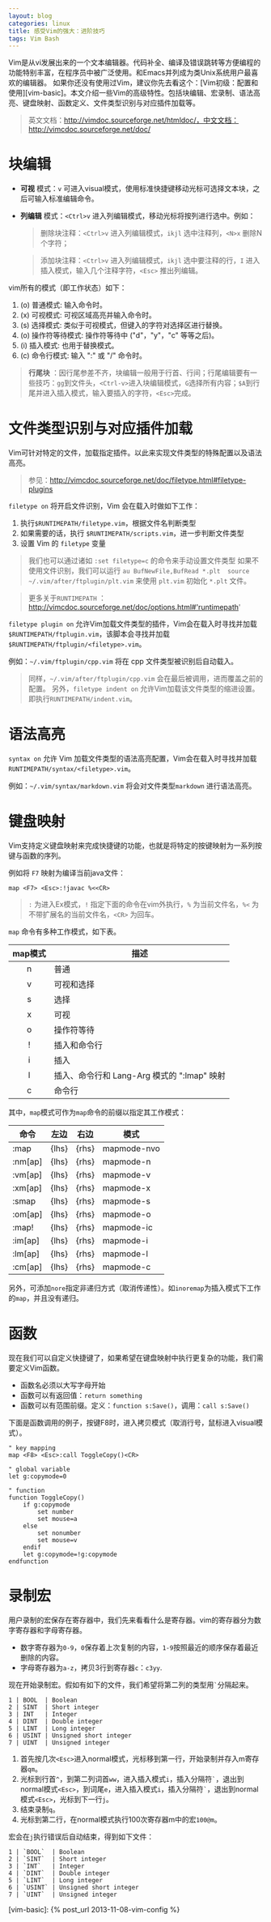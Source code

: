 ```yaml
---
layout: blog
categories: linux
title: 感受Vim的强大：进阶技巧
tags: Vim Bash
---
```


Vim是从vi发展出来的一个文本编辑器。代码补全、编译及错误跳转等方便编程的功能特别丰富，在程序员中被广泛使用。和Emacs并列成为类Unix系统用户最喜欢的编辑器。
如果你还没有使用过Vim，建议你先去看这个：[Vim初级：配置和使用][vim-basic]。本文介绍一些Vim的高级特性。包括块编辑、宏录制、语法高亮、键盘映射、函数定义、文件类型识别与对应插件加载等。

> 英文文档：http://vimdoc.sourceforge.net/htmldoc/，中文文档：http://vimcdoc.sourceforge.net/doc/

# 块编辑

* **可视** 模式：`v` 可进入visual模式，使用标准快捷键移动光标可选择文本块，之后可输入标准编辑命令。

* **列编辑** 模式：`<Ctrl>v` 进入列编辑模式，移动光标将按列进行选中。例如：
	> 删除块注释：`<Ctrl>v` 进入列编辑模式，`ikjl` 选中注释列，`<N>x` 删除N个字符；
	
	> 添加块注释：`<Ctrl>v` 进入列编辑模式，`ikjl` 选中要注释的行，`I` 进入插入模式，输入几个注释字符，`<Esc>` 推出列编辑。

vim所有的模式（即工作状态）如下：

1. (o) 普通模式: 输入命令时。
2. (x) 可视模式: 可视区域高亮并输入命令时。
3. (s) 选择模式: 类似于可视模式，但键入的字符对选择区进行替换。
4. (o) 操作符等待模式: 操作符等待中 ("d"，"y"，"c" 等等之后)。
5. (i) 插入模式: 也用于替换模式。
6. (c) 命令行模式: 输入 ":" 或 "/" 命令时。

> **行尾块** ：因行尾参差不齐，块编辑一般用于行首、行间；行尾编辑要有一些技巧：`gg`到文件头，`<Ctrl-v>`进入块编辑模式，`G`选择所有内容；`$A`到行尾并进入插入模式，输入要插入的字符，`<Esc>`完成。

<!--more-->

# 文件类型识别与对应插件加载

Vim可针对特定的文件，加载指定插件。以此来实现文件类型的特殊配置以及语法高亮。

> 参见：http://vimcdoc.sourceforge.net/doc/filetype.html#filetype-plugins

`filetype on` 将开启文件识别，Vim 会在载入时做如下工作：

1. 执行`$RUNTIMEPATH/filetype.vim`，根据文件名判断类型
2. 如果需要的话，执行 `$RUNTIMEPATH/scripts.vim`，进一步判断文件类型
3. 设置 Vim 的 `filetype` 变量

> 我们也可以通过诸如 `:set filetype=c` 的命令来手动设置文件类型
> 如果不使用文件识别，我们可以运行 `au BufNewFile,BufRead *.plt  source ~/.vim/after/ftplugin/plt.vim` 来使用 `plt.vim` 初始化 `*.plt` 文件。

> 更多关于`RUNTIMEPATH` ：http://vimcdoc.sourceforge.net/doc/options.html#'runtimepath'

`filetype plugin on` 允许Vim加载文件类型的插件，Vim会在载入时寻找并加载 `$RUNTIMEPATH/ftplugin.vim`，该脚本会寻找并加载 `$RUNTIMEPATH/ftplugin/<filetype>.vim`。

例如：`~/.vim/ftplugin/cpp.vim` 将在 cpp 文件类型被识别后自动载入。

> 同样，`~/.vim/after/ftplugin/cpp.vim` 会在最后被调用，进而覆盖之前的配置。
> 另外，`filetype indent on` 允许Vim加载该文件类型的缩进设置。即执行`RUNTIMEPATH/indent.vim`。

# 语法高亮

`syntax on` 允许 Vim 加载文件类型的语法高亮配置，Vim会在载入时寻找并加载 `RUNTIMEPATH/syntax/<filetype>.vim`。

例如：`~/.vim/syntax/markdown.vim` 将会对文件类型`markdown` 进行语法高亮。


# 键盘映射

Vim支持定义键盘映射来完成快捷键的功能，也就是将特定的按键映射为一系列按键与函数的序列。

例如将 `F7` 映射为编译当前java文件：

```vim
map <F7> <Esc>:!javac %<<CR>
```

> `:` 为进入Ex模式，`!` 指定下面的命令在vim外执行，`%` 为当前文件名，`%<` 为不带扩展名的当前文件名，`<CR>` 为回车。



`map` 命令有多种工作模式，如下表。

map模式 | 描述
:---:  | ----
n	|	普通
v	|	可视和选择
s	|	选择
x	|	可视
o	|	操作符等待
!	|	插入和命令行
i	|	插入
l	|	插入、命令行和 Lang-Arg 模式的 ":lmap" 映射
c	|	命令行


其中，`map`模式可作为`map`命令的前缀以指定其工作模式：

命令    |       左边  |       右边   |          模式      
----    | -------     |     ----     |           ----  
:map     |    {lhs}  |   {rhs}  |       mapmode-nvo   
:nm[ap]  |  {lhs}    |  {rhs}    |    mapmode-n       
:vm[ap]  |  {lhs}    |  {rhs}    |    mapmode-v       
:xm[ap]  |  {lhs}    |  {rhs}    |    mapmode-x       
:smap    |   {lhs}   |   {rhs}   |    mapmode-s      
:om[ap]  |  {lhs}    |  {rhs}    |    mapmode-o      
:map!    |   {lhs}   |   {rhs}   |    mapmode-ic     
:im[ap]  |   {lhs}   |   {rhs}   |    mapmode-i     
:lm[ap]  |   {lhs}   |   {rhs}   |    mapmode-l     
:cm[ap]  |  {lhs}    |  {rhs}    |    mapmode-c     

另外，可添加`nore`指定非递归方式（取消传递性）。如`inoremap`为插入模式下工作的`map`，并且没有递归。


# 函数

现在我们可以自定义快捷键了，如果希望在键盘映射中执行更复杂的功能，我们需要定义Vim函数。

* 函数名必须以大写字母开始
* 函数可以有返回值：`return something`
* 函数可以有范围前缀。定义：`function s:Save()`，调用：`call s:Save()`

下面是函数调用的例子，按键F8时，进入拷贝模式（取消行号，鼠标进入visual模式）。

```vim
" key mapping
map <F8> <Esc>:call ToggleCopy()<CR>

" global variable
let g:copymode=0

" function
function ToggleCopy()
    if g:copymode
        set number
        set mouse=a
    else
        set nonumber
        set mouse=v
    endif
    let g:copymode=!g:copymode
endfunction
```

# 录制宏

用户录制的宏保存在寄存器中，我们先来看看什么是寄存器。vim的寄存器分为数字寄存器和字母寄存器。

* 数字寄存器为`0-9`，`0`保存着上次复制的内容，`1-9`按照最近的顺序保存着最近删除的内容。
* 字母寄存器为`a-z`，拷贝3行到寄存器`c`：`c3yy`.

现在开始录制宏。假如有如下的文件，我们希望将第二列的类型用`` ` ``分隔起来。

```
1 | BOOL  | Boolean
2 | SINT  | Short integer
3 | INT   | Integer 
4 | DINT  | Double integer 
5 | LINT  | Long integer 
6 | USINT | Unsigned short integer 
7 | UINT  | Unsigned integer 
```

1. 首先按几次`<Esc>`进入normal模式，光标移到第一行，开始录制并存入m寄存器`qm`。
2. 光标到行首`^`，到第二列词首`ww`，进入插入模式`i`，插入分隔符`` ` ``，退出到normal模式`<Esc>`，到词尾`e`，进入插入模式`i`，插入分隔符`` ` ``，退出到normal模式`<Esc>`，光标到下一行`j`。
3. 结束录制`q`。
4. 光标到第二行，在normal模式执行100次寄存器m中的宏`100@m`。

宏会在`j`执行错误后自动结束，得到如下文件：


```
1 | `BOOL`  | Boolean
2 | `SINT`  | Short integer
3 | `INT`   | Integer 
4 | `DINT`  | Double integer 
5 | `LINT`  | Long integer 
6 | `USINT` | Unsigned short integer 
7 | `UINT`  | Unsigned integer 
```

[vim-basic]: {% post_url 2013-11-08-vim-config %}

